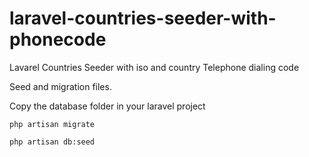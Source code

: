 # laravel-countries-seeder-with-phonecode
Lavarel Countries Seeder with iso and country Telephone dialing code

Seed and migration files. 

Copy the database folder in your laravel project

    php artisan migrate

    php artisan db:seed
